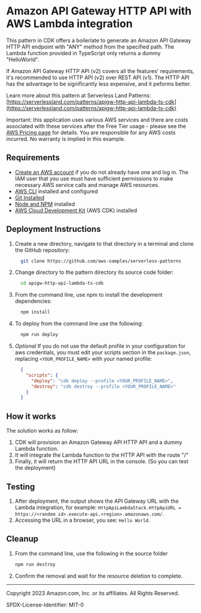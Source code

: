 # Amazon API Gateway HTTP API with AWS Lambda integration

This pattern in CDK offers a boilerlate to generate an Amazon API Gateway HTTP API endpoint with "ANY" method from the specified path. The Lambda function provided in TypeScript only returns a dummy "HelloWorld".

If Amazon API Gateway HTTP API (v2) covers all the features' requirements, it's recommended to use HTTP API (v2) over REST API (v1). The HTTP API has the advantage to be significantly less expensive, and it peforms better.

Learn more about this pattern at Serverless Land Patterns: [https://serverlessland.com/patterns/apigw-http-api-lambda-ts-cdk](https://serverlessland.com/patterns/apigw-http-api-lambda-ts-cdk)

Important: this application uses various AWS services and there are costs associated with these services after the Free Tier usage - please see the [AWS Pricing page](https://aws.amazon.com/pricing/) for details. You are responsible for any AWS costs incurred. No warranty is implied in this example.

## Requirements

* [Create an AWS account](https://portal.aws.amazon.com/gp/aws/developer/registration/index.html) if you do not already have one and log in. The IAM user that you use must have sufficient permissions to make necessary AWS service calls and manage AWS resources.
* [AWS CLI](https://docs.aws.amazon.com/cli/latest/userguide/install-cliv2.html) installed and configured
* [Git Installed](https://git-scm.com/book/en/v2/Getting-Started-Installing-Git)
* [Node and NPM](https://nodejs.org/en/download/) installed
* [AWS Cloud Development Kit](https://docs.aws.amazon.com/cdk/latest/guide/cli.html) (AWS CDK) installed

## Deployment Instructions

1. Create a new directory, navigate to that directory in a terminal and clone the GitHub repository:
    ```bash
      git clone https://github.com/aws-samples/serverless-patterns
    ```
2. Change directory to the pattern directory its source code folder:
    ```bash
      cd apigw-http-api-lambda-ts-cdk
    ```
3. From the command line, use npm to install the development dependencies:
    ```bash
      npm install
    ```
4. To deploy from the command line use the following:
    ```bash
      npm run deploy
    ```
5. _Optional_ If you do not use the default profile in your configuration for aws credentials, you must edit your scripts section in the `package.json`, replacing `<YOUR_PROFILE_NAME>` with your named profile:
    ```json
      {
        "scripts": {
          "deploy": "cdk deploy --profile <YOUR_PROFILE_NAME>",
          "destroy": "cdk destroy --profile <YOUR_PROFILE_NAME>"
        }
      }
    ```

## How it works

The solution works as follow:
1. CDK will provision an Amazon Gateway API HTTP API and a dummy Lambda function.
2. It will integrate the Lambda function to the  HTTP API with the route "/"
3. Finally, it will return the HTTP API URL in the console. (So you can test the deployment)

## Testing

1. After deployment, the output shows the API Gateway URL with the Lambda integration, for example: ```HttpApiLambdaStack.HttpApiURL = https://<random id>.execute-api.<region>.amazonaws.com/```.
2. Accessing the URL in a browser, you see: ```Hello World```.

## Cleanup
 
1. From the command line, use the following in the source folder
    ```bash
    npm run destroy
    ```
2. Confirm the removal and wait for the resource deletion to complete.

----
Copyright 2023 Amazon.com, Inc. or its affiliates. All Rights Reserved.

SPDX-License-Identifier: MIT-0